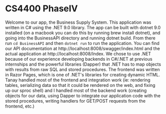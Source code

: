 # CS4400 PhaseIV

Welcome to our app, the Business Supply System. This application was written in C# using the .NET 9.0 library. The app can be built with dotnet 9.0 installed (on a macbook you can do this by running brew install dotnet), and going into the BusinessAPI directory and running dotnet build. From there run `cd BusinessAPI` and then `dotnet run` to run the application. You can find our API documentation at http://localhost:8008/swagger/index.html and the actual application at http://localhost:8008/Index. We chose to use .NET because of our experience developing backends in C#/.NET at previous internships and the powerful libraries (Dapper) that .NET has to map objects with results from raw SQL and stored procedures. The frontend was written in Razor Pages, which is one of .NET's libraries for creating dynamic HTML. Tanay handled most of the frontend and integration work (ie: rendering tables, serializing data so that it could be rendered on the web, and fixing up our sproc shell) and I handled most of the backend work (creating objects for our data, using Dapper to integrate our application code with the stored procedures, writing handlers for GET/POST requests from the frontend, etc.) 
